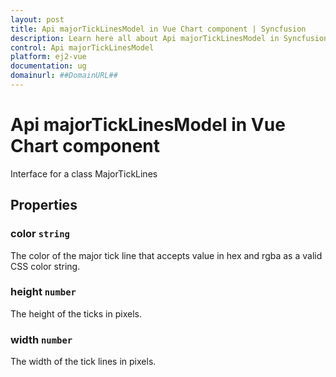 ```yaml
---
layout: post
title: Api majorTickLinesModel in Vue Chart component | Syncfusion
description: Learn here all about Api majorTickLinesModel in Syncfusion Vue Chart component of Syncfusion Essential JS 2 and more.
control: Api majorTickLinesModel 
platform: ej2-vue
documentation: ug
domainurl: ##DomainURL##
---
```


# Api majorTickLinesModel in Vue Chart component

Interface for a class MajorTickLines

## Properties

### color `string`

The color of the major tick line that accepts value in hex and rgba as a valid CSS color string.

### height `number`

The height of the ticks in pixels.

### width `number`

The width of the tick lines in pixels.
